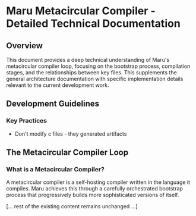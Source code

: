 # Maru Metacircular Compiler - Detailed Technical Documentation

## Overview

This document provides a deep technical understanding of Maru's metacircular compiler loop, focusing on the bootstrap process, compilation stages, and the relationships between key files. This supplements the general architecture documentation with specific implementation details relevant to the current development work.

## Development Guidelines

### Key Practices
- Don't modify c files - they generated artifacts

## The Metacircular Compiler Loop

### What is a Metacircular Compiler?

A metacircular compiler is a self-hosting compiler written in the language it compiles. Maru achieves this through a carefully orchestrated bootstrap process that progressively builds more sophisticated versions of itself.

[... rest of the existing content remains unchanged ...]